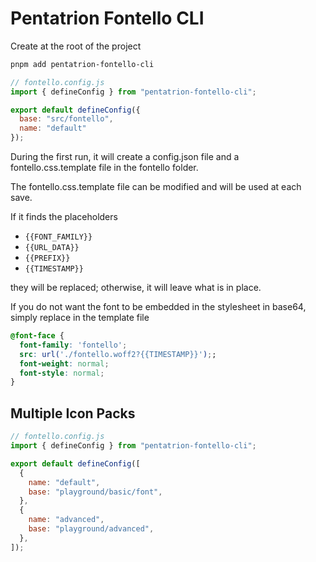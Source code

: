 # Pentatrion Fontello CLI

Create at the root of the project

```bash
pnpm add pentatrion-fontello-cli
```

```js
// fontello.config.js
import { defineConfig } from "pentatrion-fontello-cli";

export default defineConfig({
  base: "src/fontello",
  name: "default"
});
```

During the first run, it will create a config.json file and a fontello.css.template file in the fontello folder.

The fontello.css.template file can be modified and will be used at each save.

If it finds the placeholders

- `{{FONT_FAMILY}}`
- `{{URL_DATA}}`
- `{{PREFIX}}`
- `{{TIMESTAMP}}`

they will be replaced; otherwise, it will leave what is in place.

If you do not want the font to be embedded in the stylesheet in base64, simply replace in the template file

```css
@font-face {
  font-family: 'fontello';
  src: url('./fontello.woff2?{{TIMESTAMP}}');;
  font-weight: normal;
  font-style: normal;
}
```

## Multiple Icon Packs

```js
// fontello.config.js
import { defineConfig } from "pentatrion-fontello-cli";

export default defineConfig([
  {
    name: "default",
    base: "playground/basic/font",
  },
  {
    name: "advanced",
    base: "playground/advanced",
  },
]);
```